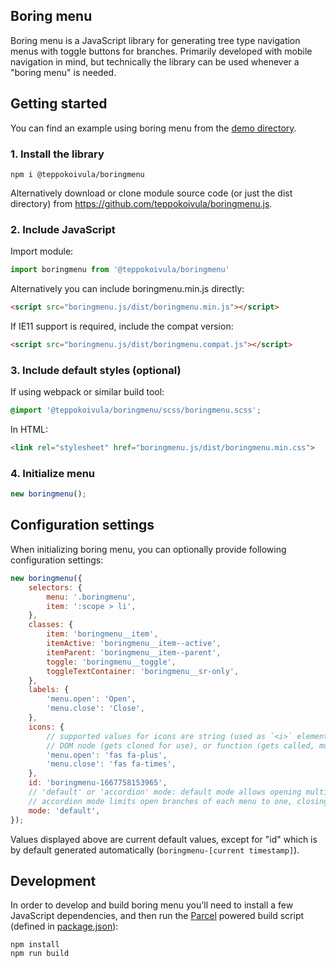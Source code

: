 Boring menu
-----------

Boring menu is a JavaScript library for generating tree type navigation menus with toggle buttons for branches. Primarily developed with mobile navigation in mind, but technically the library can be used whenever a "boring menu" is needed.

## Getting started

You can find an example using boring menu from the [demo directory](./demo/index.html).

### 1. Install the library

```console
npm i @teppokoivula/boringmenu
```

Alternatively download or clone module source code (or just the dist directory) from https://github.com/teppokoivula/boringmenu.js.

### 2. Include JavaScript

Import module:

```javascript
import boringmenu from '@teppokoivula/boringmenu'
```

Alternatively you can include boringmenu.min.js directly:

```html
<script src="boringmenu.js/dist/boringmenu.min.js"></script>
```

If IE11 support is required, include the compat version:

```html
<script src="boringmenu.js/dist/boringmenu.compat.js"></script>
```

### 3. Include default styles (optional)

If using webpack or similar build tool:

```scss
@import '@teppokoivula/boringmenu/scss/boringmenu.scss';
```

In HTML:

```html
<link rel="stylesheet" href="boringmenu.js/dist/boringmenu.min.css">
```

### 4. Initialize menu

```javascript
new boringmenu();
```

## Configuration settings

When initializing boring menu, you can optionally provide following configuration settings:

```javascript
new boringmenu({
	selectors: {
		menu: '.boringmenu',
		item: ':scope > li',
	},
	classes: {
		item: 'boringmenu__item',
		itemActive: 'boringmenu__item--active',
		itemParent: 'boringmenu__item--parent',
		toggle: 'boringmenu__toggle',
		toggleTextContainer: 'boringmenu__sr-only',
	},
	labels: {
		'menu.open': 'Open',
		'menu.close': 'Close',
	},
	icons: {
		// supported values for icons are string (used as `<i>` element `class` property),
		// DOM node (gets cloned for use), or function (gets called, must return DOM node)
		'menu.open': 'fas fa-plus',
		'menu.close': 'fas fa-times',
	},
	id: 'boringmenu-1667758153965',
	// 'default' or 'accordion' mode: default mode allows opening multiple menu branches, while
	// accordion mode limits open branches of each menu to one, closing all others automatically
	mode: 'default',
});
```

Values displayed above are current default values, except for "id" which is by default generated automatically (`boringmenu-[current timestamp]`).

## Development

In order to develop and build boring menu you'll need to install a few JavaScript dependencies, and then run the [Parcel](https://parceljs.org/) powered build script (defined in [package.json](./package.json)):

```
npm install
npm run build
```

